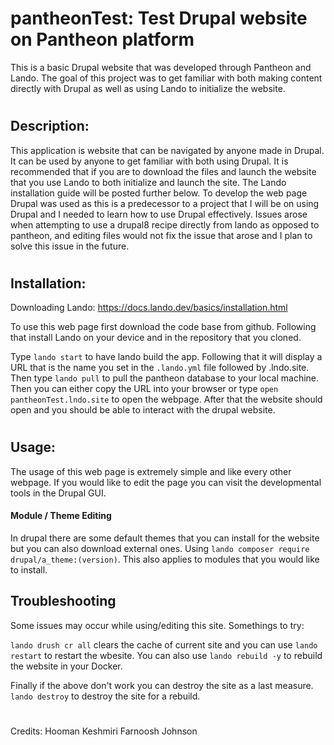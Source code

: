 
# pantheonTest: Test Drupal website on Pantheon platform
This is a basic Drupal website that was developed through Pantheon and Lando. The goal of this project was to get familiar with both making content directly with Drupal as well as using Lando to initialize the website.
#
## Description:
This application is website that can be navigated by anyone made in Drupal. It can be used by anyone to get familiar with both using Drupal. It is recommended that if you are to download the files and launch the website that you use Lando to both initialize and launch the site. The Lando installation guide will be posted further below. To develop the web page Drupal was used as this is a predecessor to a project that I will be on using Drupal and I needed to learn how to use Drupal effectively. Issues arose when attempting to use a drupal8 recipe directly from lando as opposed to pantheon, and editing files would not fix the issue that arose and I plan to solve this issue in the future.

#

## Installation:

Downloading Lando: https://docs.lando.dev/basics/installation.html

To use this web page first download the code base from github. Following that install Lando on your device and in the repository that you cloned.  

 Type `lando start` to have lando build the app. Following that it will display a URL that is the name you set in the `.lando.yml` file followed by .lndo.site. Then type `lando pull` to pull the pantheon database to your local machine. Then you can either copy the URL into your browser or type `open pantheonTest.lndo.site` to open the webpage. After that the website should open and you should be able to interact with the drupal website.

#

## Usage:
The usage of this web page is extremely simple and like every other webpage. If you would like to edit the page you can visit the developmental tools in the Drupal GUI.

#### Module / Theme Editing 
In drupal there are some default themes that you can install for the website but you can also download external ones. Using `lando composer require drupal/a_theme:(version)`. This also applies to modules that you would like to install.

## Troubleshooting
Some issues may occur while using/editing this site.  Somethings to try:

`lando drush cr all` clears the cache of current site and you can use `lando restart` to restart the wbesite. You can also use `lando rebuild -y` to rebuild the website in your Docker.

Finally if the above don't work you can destroy the site as a last measure. `lando destroy` to destroy the site for a rebuild.
#
Credits:
Hooman Keshmiri
Farnoosh Johnson